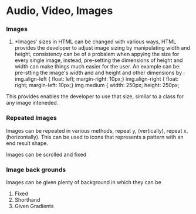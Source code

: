 # **Audio, Video, Images**
  

### **Images**



1. *Images' sizes in HTML can be changed with various ways, HTML provides the developer to adjust image sizing by manipulating width and height, consistency can be of a probalem when appying the size for every single image, instead, pre-setting the dimensions of height and width can make things much easier for the user. An example can be: pre-stting the image's width and and height and other dimensions by :
img.align-left {
float: left;
margin-right: 10px;}
img.align-right {
float: right;
margin-left: 10px;}
img.medium {
width: 250px;
height: 250px;

This provides enables the developer to use that size, similar to a class for any image inteneded.

### Repeated Images
Images can be repeated in various methods, repeat y, (vertically), repeat x, (horizontally). This can be used to icons that represents a pattern with an end result shape.

Images can be scrolled and fixed
### Image back grounds

Images can be given plenty of background in which they can be 

1. Fixed
2. Shorthand 
3. Given Gradients

